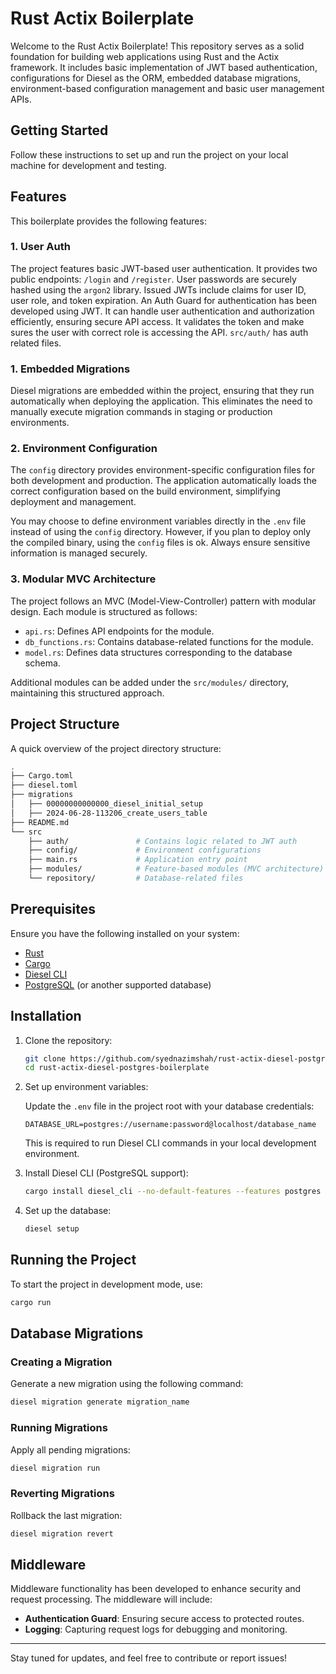 # Rust Actix Boilerplate

Welcome to the Rust Actix Boilerplate! This repository serves as a solid foundation for building web applications using Rust and the Actix framework. It includes basic implementation of JWT based authentication, configurations for Diesel as the ORM, embedded database migrations, environment-based configuration management and basic user management APIs.

## Getting Started

Follow these instructions to set up and run the project on your local machine for development and testing.

## Features

This boilerplate provides the following features:

### 1. User Auth

The project features basic JWT-based user authentication. It provides two public endpoints: `/login` and `/register`. User passwords are securely hashed using the `argon2` library. Issued JWTs include claims for user ID, user role, and token expiration. An Auth Guard for authentication has been developed using JWT. It can handle user authentication and authorization efficiently, ensuring secure API access. It validates the token and make sures the user with correct role is accessing the API. `src/auth/` has auth related files.

### 1. Embedded Migrations

Diesel migrations are embedded within the project, ensuring that they run automatically when deploying the application. This eliminates the need to manually execute migration commands in staging or production environments.

### 2. Environment Configuration

The `config` directory provides environment-specific configuration files for both development and production. The application automatically loads the correct configuration based on the build environment, simplifying deployment and management.

You may choose to define environment variables directly in the `.env` file instead of using the `config` directory. However, if you plan to deploy only the compiled binary, using the `config` files is ok. Always ensure sensitive information is managed securely.

### 3. Modular MVC Architecture

The project follows an MVC (Model-View-Controller) pattern with modular design. Each module is structured as follows:

- `api.rs`: Defines API endpoints for the module.
- `db_functions.rs`: Contains database-related functions for the module.
- `model.rs`: Defines data structures corresponding to the database schema.

Additional modules can be added under the `src/modules/` directory, maintaining this structured approach.

## Project Structure

A quick overview of the project directory structure:

```sh
.
├── Cargo.toml
├── diesel.toml
├── migrations
│   ├── 00000000000000_diesel_initial_setup
│   ├── 2024-06-28-113206_create_users_table
├── README.md
└── src
    ├── auth/               # Contains logic related to JWT auth
    ├── config/             # Environment configurations
    ├── main.rs             # Application entry point
    ├── modules/            # Feature-based modules (MVC architecture)
    └── repository/         # Database-related files
```

## Prerequisites

Ensure you have the following installed on your system:

- [Rust](https://www.rust-lang.org/tools/install)
- [Cargo](https://doc.rust-lang.org/cargo/getting-started/installation.html)
- [Diesel CLI](https://diesel.rs/guides/getting-started/)
- [PostgreSQL](https://www.postgresql.org/download/) (or another supported database)

## Installation

1. Clone the repository:

   ```sh
   git clone https://github.com/syednazimshah/rust-actix-diesel-postgres-boilerplate.git
   cd rust-actix-diesel-postgres-boilerplate
   ```

2. Set up environment variables:

   Update the `.env` file in the project root with your database credentials:

   ```env
   DATABASE_URL=postgres://username:password@localhost/database_name
   ```
   
   This is required to run Diesel CLI commands in your local development environment.

3. Install Diesel CLI (PostgreSQL support):

   ```sh
   cargo install diesel_cli --no-default-features --features postgres
   ```

4. Set up the database:

   ```sh
   diesel setup
   ```

## Running the Project

To start the project in development mode, use:

   ```sh
   cargo run
   ```

## Database Migrations

### Creating a Migration

Generate a new migration using the following command:

   ```sh
   diesel migration generate migration_name
   ```

### Running Migrations

Apply all pending migrations:

   ```sh
   diesel migration run
   ```

### Reverting Migrations

Rollback the last migration:

   ```sh
   diesel migration revert
   ```

## Middleware

Middleware functionality has been developed to enhance security and request processing. The middleware will include:

- **Authentication Guard**: Ensuring secure access to protected routes.
- **Logging**: Capturing request logs for debugging and monitoring.

---

Stay tuned for updates, and feel free to contribute or report issues!